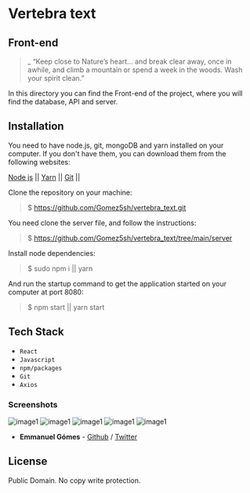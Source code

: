 # Vertebra text

## Front-end

> \_ “Keep close to Nature’s heart… and break clear away, once in awhile, and climb a mountain or spend a week in the woods. Wash your spirit clean.”

In this directory you can find the Front-end of the project, where you will find the database, API and server.

## Installation

You need to have node.js, git, mongoDB and yarn installed on your computer. If you don't have them, you can download them from the following websites:

[Node js](https://nodejs.org/en/download/) || [Yarn](https://classic.yarnpkg.com/es-ES/docs/install/#windows-stable) || [Git](https://git-scm.com/downloads) ||

Clone the repository on your machine:

> \$ https://github.com/Gomez5sh/vertebra_text.git

You need clone the server file, and follow the instructions:

> \$ https://github.com/Gomez5sh/vertebra_text/tree/main/server

Install node dependencies:

> \$ sudo npm i || yarn

And run the startup command to get the application started on your computer at port 8080:

> \$ npm start || yarn start

## Tech Stack

- `React`
- `Javascript`
- `npm/packages`
- `Git`
- `Axios`

### Screenshots

![image1](https://i.ibb.co/jk4VjWt/front.png)
![image1](https://i.ibb.co/cLYzqwX/delete.png)
![image1](https://i.ibb.co/Lztp2hn/get.png)
![image1](https://i.ibb.co/8MS6LxS/json.png)
![image1](https://i.ibb.co/Hh1Tfsv/put.png)

- **Emmanuel Gómes** - [Github](https://github.com/Gomez5sh) / [Twitter](https://twitter.com/Gomez5sh)

## License

Public Domain. No copy write protection.

